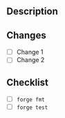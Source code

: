 ## Description

<!-- Provide a brief description of the changes in this PR -->

## Changes

- [ ] Change 1
- [ ] Change 2

## Checklist

- [ ] `forge fmt`
- [ ] `forge test`
